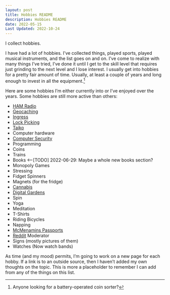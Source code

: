 ```yaml
---
layout: post
title: Hobbies README
description: Hobbies README
date: 2022-05-15
Last Updated: 2022-10-24
---
```

I collect hobbies.

I have had a lot of hobbies.  I’ve collected things, played sports, played musical instruments, and the list goes on and on.  I’ve come to realize with many things I’ve tried, I’ve done it until I get to the skill level that requires just grinding to the next level and I lose interest.  I usually get into hobbies for a pretty fair amount of time.  Usually, at least a couple of years and long enough to invest in all the equipment.[^1]

Here are some hobbies I’m either currently into or I’ve enjoyed over the years.  Some hobbies are still more active than others:

* [HAM Radio](/life/In-the-navy/)
* [Geocaching](/hobbies/geocaching/) 
* [Ingress](/hobbies/ingress/)
* [Lock Picking](/faq#Q30)
* [Taiko](/music/taiko/)
* Computer hardware
* [Computer Security](/tech/security/)
* Programming
* Coins 
* Trains
* Books <--[TODO] 2022-06-29: Maybe a whole new books section?
* Monopoly Games
* Stressing
* Fidget Spinners
* Magnets (for the fridge)
* [Cannabis](/cannabis/)
* [Digital Gardens](/)
* Spin
* Yoga
* Meditation
* T-Shirts
* Riding Bicycles
* Napping
* [McMenamins Passports](https://www.mcmenamins.com/)
* [Reddit](https://reddit.com) Moderator
* Signs (mostly pictures of them)
* Watches (Now watch bands)


As time (and my mood) permits, I’m going to work on a new page for each hobby.  If a link is to an outside source, then I haven’t added my own thoughts on the topic.  This is more a placeholder to remember I can add from any of the things on this list.

[^1]: Anyone looking for a battery-operated coin sorter?